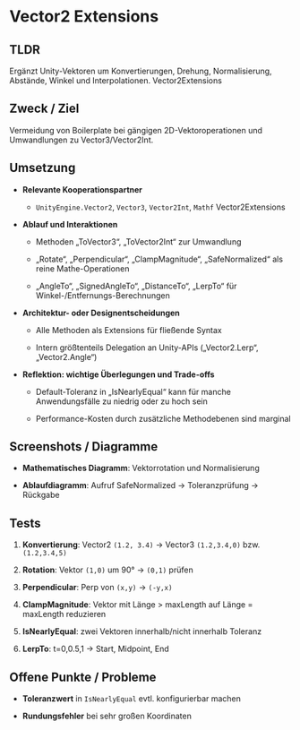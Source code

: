 # Vector2 Extensions

## TLDR

Ergänzt Unity-Vektoren um Konvertierungen, Drehung, Normalisierung, Abstände, Winkel und Interpolationen. Vector2Extensions

## Zweck / Ziel

Vermeidung von Boilerplate bei gängigen 2D-Vektoroperationen und Umwandlungen zu Vector3/Vector2Int.

## Umsetzung

- **Relevante Kooperationspartner**
    
    - `UnityEngine.Vector2`, `Vector3`, `Vector2Int`, `Mathf` Vector2Extensions
        
- **Ablauf und Interaktionen**
    
    - Methoden „ToVector3“, „ToVector2Int“ zur Umwandlung
        
    - „Rotate“, „Perpendicular“, „ClampMagnitude“, „SafeNormalized“ als reine Mathe-Operationen
        
    - „AngleTo“, „SignedAngleTo“, „DistanceTo“, „LerpTo“ für Winkel-/Entfernungs-Berechnungen
        
- **Architektur- oder Designentscheidungen**
    
    - Alle Methoden als Extensions für fließende Syntax
        
    - Intern größtenteils Delegation an Unity-APIs („Vector2.Lerp“, „Vector2.Angle“)
        
- **Reflektion: wichtige Überlegungen und Trade-offs**
    
    - Default-Toleranz in „IsNearlyEqual“ kann für manche Anwendungsfälle zu niedrig oder zu hoch sein
        
    - Performance-Kosten durch zusätzliche Methodebenen sind marginal
        

## Screenshots / Diagramme

- **Mathematisches Diagramm**: Vektorrotation und Normalisierung
    
- **Ablaufdiagramm**: Aufruf SafeNormalized → Toleranzprüfung → Rückgabe
    

## Tests

1. **Konvertierung**: Vector2 `(1.2, 3.4)` → Vector3 `(1.2,3.4,0)` bzw. `(1.2,3.4,5)`
    
2. **Rotation**: Vektor `(1,0)` um 90° → `(0,1)` prüfen
    
3. **Perpendicular**: Perp von `(x,y)` → `(-y,x)`
    
4. **ClampMagnitude**: Vektor mit Länge > maxLength auf Länge = maxLength reduzieren
    
5. **IsNearlyEqual**: zwei Vektoren innerhalb/nicht innerhalb Toleranz
    
6. **LerpTo**: t=0,0.5,1 → Start, Midpoint, End
    

## Offene Punkte / Probleme

- **Toleranzwert** in `IsNearlyEqual` evtl. konfigurierbar machen
    
- **Rundungsfehler** bei sehr großen Koordinaten